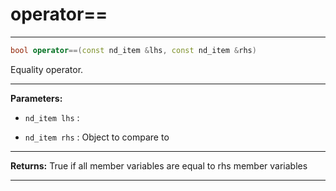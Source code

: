 # operator==

---

```cpp
bool operator==(const nd_item &lhs, const nd_item &rhs)
```


Equality operator. 


---
**Parameters:**

 - `nd_item lhs`
: 

 - `nd_item rhs`
: Object to compare to 


---
**Returns:** True if all member variables are equal to rhs member variables 

---
